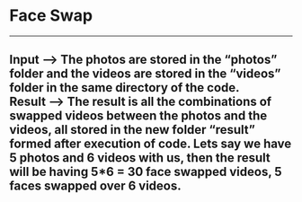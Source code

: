 # Face Swap

----

Input --> The photos are stored in the “photos” folder and the videos are stored in the “videos” folder in the same directory of the code.
</br>
Result --> The result is all the combinations of swapped videos between the photos and the videos, all stored in the new folder “result” formed after execution of code.
Lets say we have 5 photos and 6 videos with us, then the result will be having 5*6 = 30 face swapped videos, 5 faces swapped over 6 videos.
----